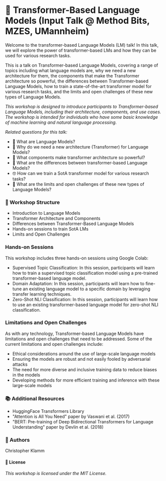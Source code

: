 # 🤖 Transformer-Based Language Models (Input Talk @ Method Bits, MZES, UMannheim)
Welcome to the transformer-based Language Models (LM) talk! In this talk, we will explore the power of transformer-based LMs and how they can be used for various research tasks.

This is a talk on Transformer-based Language Models, covering a range of topics including what language models are, why we need a new architecture for them, the components that make the Transformer architecture so powerful, the differences between Transformer-based Language Models, how to train a state-of-the-art transformer model for various research tasks, and the limits and open challenges of these new types of Language Models.

_This workshop is designed to introduce participants to Transformer-based Language Models, including their architecture, components, and use cases. The workshop is intended for individuals who have some basic knowledge of machine learning and natural language processing._

*Related questions for this talk:*
* 🤔 What are Language Models?
* 🚀 Why do we need a new architecture (Transformer) for Language Models?
* 🔧 What components make transformer architecture so powerful?
* 🤖 What are the differences between transformer-based Language Models?
* 🤓 How can we train a SotA transformer model for various research tasks?
* 🤯 What are the limits and open challenges of these new types of Language Models?

### 📝 Workshop Structure
* Introduction to Language Models
* Transformer Architecture and Components
* Differences between Transformer-Based Language Models
* Hands-on sessions to train SotA LMs
* Limits and Open Challenges

### Hands-on Sessions
This workshop includes three hands-on sessions using Google Colab:
* Supervised Topic Classification: In this session, participants will learn how to train a supervised topic classification model using a pre-trained transformer-based language model.
* Domain Adaptation: In this session, participants will learn how to fine-tune an existing language model to a specific domain by leveraging transfer learning techniques.
* Zero-Shot NLI Classification: In this session, participants will learn how to use an existing transformer-based language model for zero-shot NLI classification.

### Limitations and Open Challenges
As with any technology, Transformer-based Language Models have limitations and open challenges that need to be addressed. Some of the current limitations and open challenges include:
* Ethical considerations around the use of large-scale language models
* Ensuring the models are robust and not easily fooled by adversarial attacks
* The need for more diverse and inclusive training data to reduce biases in the models
* Developing methods for more efficient training and inference with these large-scale models


### 📚 Additional Resources
* HuggingFace Transformers Library
* "Attention is All You Need" paper by Vaswani et al. (2017)
* "BERT: Pre-training of Deep Bidirectional Transformers for Language Understanding" paper by Devlin et al. (2018)


### 🤖 Authors
Christopher Klamm


#### 📝 License
_This workshop is licensed under the MIT License._

